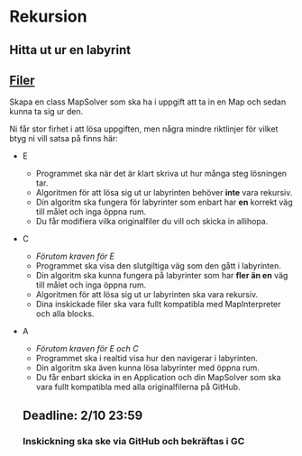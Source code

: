 # Rekursion

## Hitta ut ur en labyrint 
## [Filer](https://github.com/NTIGBG/TE16Civil-PRRPRR02/tree/master/v37)
Skapa en class MapSolver som ska ha i uppgift att ta in en Map och sedan kunna ta sig ur den.

Ni får stor firhet i att lösa uppgiften, men några mindre riktlinjer för vilket btyg ni vill satsa på finns här:

* E 
  * Programmet ska när det är klart skriva ut hur många steg lösningen tar.
  * Algoritmen för att lösa sig ut ur labyrinten behöver **inte** vara rekursiv.
  * Din algoritm ska fungera för labyrinter som enbart har **en** korrekt väg till målet och inga öppna rum.
  * Du får modifiera vilka originalfiler du vill och skicka in allihopa.

* C
  * *Förutom kraven för E*
  * Programmet ska visa den slutgiltiga väg som den gått i labyrinten.
  * Din algoritm ska kunna fungera på labyrinter som har **fler än en** väg till målet och inga öppna rum.
  * Algoritmen för att lösa sig ut ur labyrinten ska vara rekursiv.
  * Dina inskickade filer ska vara fullt kompatibla med MapInterpreter och alla blocks.

* A
  * *Förutom kraven för E och C*
  * Programmet ska i realtid visa hur den navigerar i labyrinten.
  * Din algoritm ska även kunna lösa labyrinter med öppna rum.
  * Du får enbart skicka in en Application och din MapSolver som ska vara fullt kompatibla med alla originalfilerna på GitHub.

  
  ## Deadline: 2/10 23:59
  ### Inskickning ska ske via GitHub och bekräftas i GC
